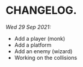 # CHANGELOG.
*Wed 29 Sep 2021:*
- Add a player (monk)
- Add a platform
- Add an enemy (wizard)
- Working on the collisions
